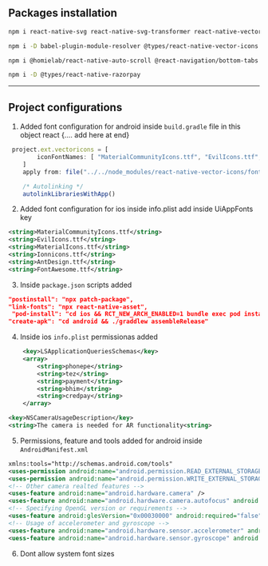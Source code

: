 ## Packages installation

```bash
npm i react-native-svg react-native-svg-transformer react-native-vector-icons lottie-react-native
```

```bash
npm i -D babel-plugin-module-resolver @types/react-native-vector-icons
```

```bash
npm i @homielab/react-native-auto-scroll @react-navigation/bottom-tabs @react-navigation/native @react-navigation/native-stack @reduxjs/toolkit axios react-native-gesture-handler react-native-mmkv react-native-razorpay react-native-reanimated react-native-responsive-fontsize react-native-reanimated-carousel react-native-rolling-bar react-native-safe-area-context react-native-screens react-redux redux redux-persist redux-saga
```

```bash
npm i -D @types/react-native-razorpay    
```

---

## Project configurations

1. Added font configuration for android inside `build.gradle` file in this object react {.... add here at end}

```ts   
 project.ext.vectoricons = [
        iconFontNames: [ "MaterialCommunityIcons.ttf", "EvilIcons.ttf", "MaterialIcons.ttf", "Ionicons.ttf", "FontAwesome.ttf", "AntDesign.ttf"  ] // Specify font files
    ]
    apply from: file("../../node_modules/react-native-vector-icons/fonts.gradle")

    /* Autolinking */
    autolinkLibrariesWithApp()
```

2. Added font configuration for ios inside info.plist add inside UiAppFonts key

```xml
<string>MaterialCommunityIcons.ttf</string>
<string>EvilIcons.ttf</string>
<string>MaterialIcons.ttf</string>
<string>Ionnicons.ttf</string>
<string>AntDesign.ttf</string>
<string>FontAwesome.ttf</string>
```

3. Inside `package.json` scripts added

```json
"postinstall": "npx patch-package",
"link-fonts": "npx react-native-asset",
 "pod-install": "cd ios && RCT_NEW_ARCH_ENABLED=1 bundle exec pod install",
"create-apk": "cd android && ./graddlew assembleRelease"
```

4. Inside ios `info.plist` permissionas added

```xml
	<key>LSApplicationQueriesSchemas</key>
	<array>
	    <string>phonepe</string>
	    <string>tez</string>
	    <string>payment</string>
	    <string>bhim</string>
	    <string>credpay</string>
	</array>
```

```xml
<key>NSCameraUsageDescription</key>
<string>The camera is needed for AR functionality<string>
```

5. Permissions, feature and tools added for android inside `AndroidManifest.xml`

```xml
xmlns:tools="http://schemas.android.com/tools"
<uses-permission android:name="android.permission.READ_EXTERNAL_STORAGE" />
<uses-permission android:name="android.permission.WRITE_EXTERNAL_STORAGE" />
<!-- Other camera realted features -->
<uses-feature android:name="android.hardware.camera" />
<uses-feature android:name="android.hardware.camera.autofocus" android:required="false" tools:replace="required" />
<!-- Specifying OpenGL version or requirements -->
<uses-feature android:glesVersion="0x00030000" android:required="false" tools:node="remove" tools:replace="required" />
<!-- Usage of accelerometer and gyroscope -->
<uses-feature android:name="android.hardware.sensor.accelerometer" android:required="false" tools:replace="required" />
<uess-feature android:name="android.hardware.sensor.gyroscope" android:required="false" tools:replace="required" />
```

6. Dont allow system font sizes

```ts

```

